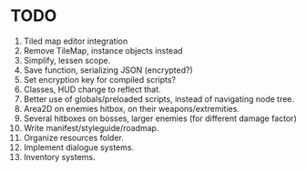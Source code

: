 # TODO

1. Tiled map editor integration
2. Remove TileMap, instance objects instead
3. Simplify, lessen scope.
4. Save function, serializing JSON (encrypted?)
5. Set encryption key for compiled scripts?
6. Classes, HUD change to reflect that.
7. Better use of globals/preloaded scripts, instead of navigating node tree.
8. Area2D on enemies hitbox, on their weapons/extremities.
9. Several hitboxes on bosses, larger enemies (for different damage factor)
10. Write manifest/styleguide/roadmap.
11. Organize resources folder.
12. Implement dialogue systems.
13. Inventory systems.
